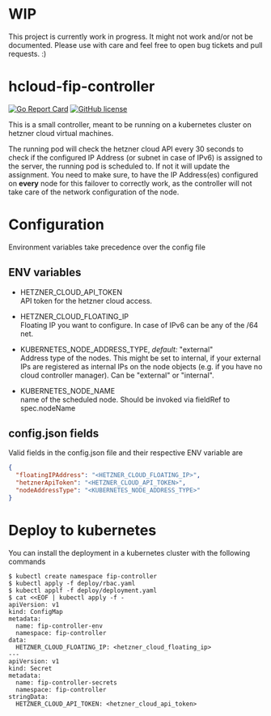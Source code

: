 # WIP
This project is currently work in progress. It might not work and/or not be documented. Please use with care and feel free to open bug tickets and pull requests. :)

# hcloud-fip-controller
[![Go Report Card](https://goreportcard.com/badge/github.com/cbeneke/hcloud-fip-controller)](https://goreportcard.com/report/github.com/cbeneke/hcloud-fip-controller)
[![GitHub license](https://img.shields.io/github/license/cbeneke/hcloud-fip-controller.svg)](https://github.com/cbeneke/hcloud-fip-controller/blob/master/LICENSE)

This is a small controller, meant to be running on a kubernetes cluster on hetzner cloud virtual machines.

The running pod will check the hetzner cloud API every 30 seconds to check if the configured IP Address (or subnet in case of IPv6) is assigned to the server, the running pod is scheduled to. If not it will update the assignment.
You need to make sure, to have the IP Address(es) configured on **every** node for this failover to correctly work, as the controller will not take care of the network configuration of the node.

# Configuration

Environment variables take precedence over the config file

## ENV variables

* HETZNER_CLOUD_API_TOKEN  
API token for the hetzner cloud access.

* HETZNER_CLOUD_FLOATING_IP  
Floating IP you want to configure. In case of IPv6 can be any of the /64 net.

* KUBERNETES_NODE_ADDRESS_TYPE, *default:* "external"  
Address type of the nodes. This might be set to internal, if your external IPs are  registered as internal IPs on the node objects (e.g. if you have no cloud controller manager). Can be "external" or "internal".

* KUBERNETES_NODE_NAME  
name of the scheduled node. Should be invoked via fieldRef to spec.nodeName

## config.json fields

Valid fields in the config.json file and their respective ENV variable are

```json
{
  "floatingIPAddress": "<HETZNER_CLOUD_FLOATING_IP>",
  "hetznerApiToken": "<HETZNER_CLOUD_API_TOKEN>",
  "nodeAddressType": "<KUBERNETES_NODE_ADDRESS_TYPE>"
}
```

# Deploy to kubernetes

You can install the deployment in a kubernetes cluster with the following
commands

```
$ kubectl create namespace fip-controller
$ kubectl apply -f deploy/rbac.yaml
$ kubectl applf -f deploy/deployment.yaml
$ cat <<EOF | kubectl apply -f -
apiVersion: v1
kind: ConfigMap
metadata:
  name: fip-controller-env
  namespace: fip-controller
data:
  HETZNER_CLOUD_FLOATING_IP: <hetzner_cloud_floating_ip>
---
apiVersion: v1
kind: Secret
metadata:
  name: fip-controller-secrets
  namespace: fip-controller
stringData:
  HETZNER_CLOUD_API_TOKEN: <hetzner_cloud_api_token>
```
